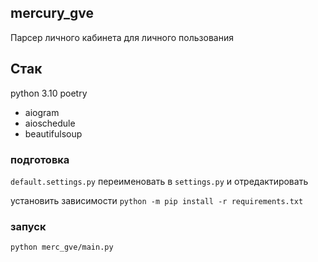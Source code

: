 ## mercury_gve

Парсер личного кабинета для личного пользования

## Стак
python 3.10
poetry

- aiogram
- aioschedule
- beautifulsoup

### подготовка
`default.settings.py` переименовать в `settings.py` и отредактировать

установить зависимости `python -m pip install -r requirements.txt`

### запуск
`python merc_gve/main.py`
